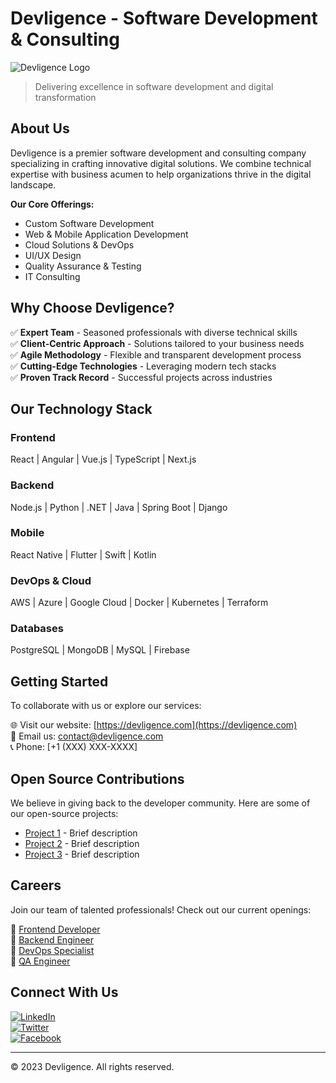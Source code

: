 # Devligence - Software Development & Consulting

![Devligence Logo](https://devligence.com/logo.png) <!-- Replace with actual logo URL -->

> Delivering excellence in software development and digital transformation

## About Us

Devligence is a premier software development and consulting company specializing in crafting innovative digital solutions. We combine technical expertise with business acumen to help organizations thrive in the digital landscape.

**Our Core Offerings:**
- Custom Software Development
- Web & Mobile Application Development
- Cloud Solutions & DevOps
- UI/UX Design
- Quality Assurance & Testing
- IT Consulting

## Why Choose Devligence?

✅ **Expert Team** - Seasoned professionals with diverse technical skills  
✅ **Client-Centric Approach** - Solutions tailored to your business needs  
✅ **Agile Methodology** - Flexible and transparent development process  
✅ **Cutting-Edge Technologies** - Leveraging modern tech stacks  
✅ **Proven Track Record** - Successful projects across industries  

## Our Technology Stack

### Frontend
React | Angular | Vue.js | TypeScript | Next.js

### Backend
Node.js | Python | .NET | Java | Spring Boot | Django

### Mobile
React Native | Flutter | Swift | Kotlin

### DevOps & Cloud
AWS | Azure | Google Cloud | Docker | Kubernetes | Terraform

### Databases
PostgreSQL | MongoDB | MySQL | Firebase

## Getting Started

To collaborate with us or explore our services:

🌐 Visit our website: [https://devligence.com](https://devligence.com)  
📧 Email us: [contact@devligence.com](mailto:contact@devligence.com)  
📞 Phone: [+1 (XXX) XXX-XXXX] <!-- Add actual contact number -->

## Open Source Contributions

We believe in giving back to the developer community. Here are some of our open-source projects:

- [Project 1]() - Brief description  
- [Project 2]() - Brief description  
- [Project 3]() - Brief description  

## Careers

Join our team of talented professionals! Check out our current openings:

🔹 [Frontend Developer]()  
🔹 [Backend Engineer]()  
🔹 [DevOps Specialist]()  
🔹 [QA Engineer]()

## Connect With Us

[![LinkedIn](https://img.shields.io/badge/LinkedIn-Devligence-blue?style=flat&logo=linkedin)](https://www.linkedin.com/company/devligence)  
[![Twitter](https://img.shields.io/badge/Twitter-Devligence-blue?style=flat&logo=twitter)](https://twitter.com/devligence)  
[![Facebook](https://img.shields.io/badge/Facebook-Devligence-blue?style=flat&logo=facebook)](https://www.facebook.com/devligence)

---

© 2023 Devligence. All rights reserved.
